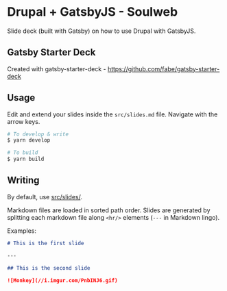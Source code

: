 # Drupal + GatsbyJS - Soulweb

Slide deck (built with Gatsby) on how to use Drupal with GatsbyJS.

## Gatsby Starter Deck

Created with gatsby-starter-deck - https://github.com/fabe/gatsby-starter-deck

## Usage

Edit and extend your slides inside the `src/slides.md` file. Navigate with the arrow keys.

```bash
# To develop & write
$ yarn develop

# To build
$ yarn build
```

## Writing

By default, use [src/slides/](src/slides/).

Markdown files are loaded in sorted path order. Slides are generated by
splitting each markdown file along `<hr/>` elements (`---` in Markdown lingo).

Examples:

```md
# This is the first slide

---

## This is the second slide

![Monkey](//i.imgur.com/PnbINJ6.gif)
```
